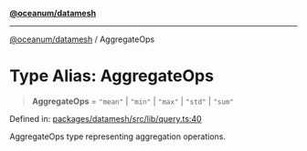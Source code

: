 [**@oceanum/datamesh**](../README.md)

***

[@oceanum/datamesh](../README.md) / AggregateOps

# Type Alias: AggregateOps

> **AggregateOps** = `"mean"` \| `"min"` \| `"max"` \| `"std"` \| `"sum"`

Defined in: [packages/datamesh/src/lib/query.ts:40](https://github.com/oceanum-io/oceanum-js/blob/de54745f7642df8f064f1c2211b399c4854806ac/packages/datamesh/src/lib/query.ts#L40)

AggregateOps type representing aggregation operations.
